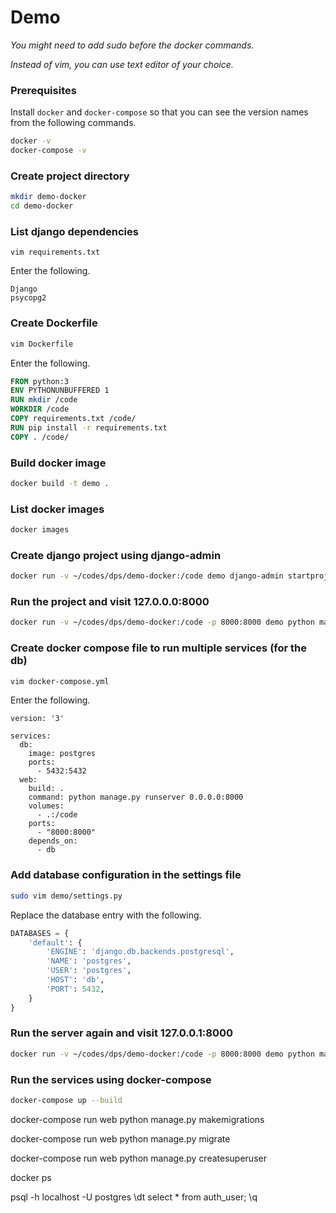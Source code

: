 # Demo

_You might need to add sudo before the docker commands._

_Instead of vim, you can use text editor of your choice._

### Prerequisites

Install `docker` and `docker-compose` so that you can see the version names from the following commands.

```bash
docker -v
docker-compose -v
```

### Create project directory

```bash
mkdir demo-docker
cd demo-docker
```

### List django dependencies

```
vim requirements.txt
```

Enter the following.

```
Django
psycopg2
```

### Create Dockerfile

```bash
vim Dockerfile
```

Enter the following.

```Dockerfile
FROM python:3
ENV PYTHONUNBUFFERED 1
RUN mkdir /code
WORKDIR /code
COPY requirements.txt /code/
RUN pip install -r requirements.txt
COPY . /code/
```

### Build docker image

```bash
docker build -t demo .
```

### List docker images

```bash
docker images
```

### Create django project using django-admin

```bash
docker run -v ~/codes/dps/demo-docker:/code demo django-admin startproject demo .
```

### Run the project and visit 127.0.0.0:8000

```bash
docker run -v ~/codes/dps/demo-docker:/code -p 8000:8000 demo python manage.py runserver 0.0.0.0:8000
```

### Create docker compose file to run multiple services (for the db)

```bash
vim docker-compose.yml
```

Enter the following.

```
version: '3'

services:
  db:
    image: postgres
    ports:
      - 5432:5432
  web:
    build: .
    command: python manage.py runserver 0.0.0.0:8000
    volumes:
      - .:/code
    ports:
      - "8000:8000"
    depends_on:
      - db
```

### Add database configuration in the settings file

```bash
sudo vim demo/settings.py
```

Replace the database entry with the following.

```python
DATABASES = {
    'default': {
        'ENGINE': 'django.db.backends.postgresql',
        'NAME': 'postgres',
        'USER': 'postgres',
        'HOST': 'db',
        'PORT': 5432,
    }
}
```

### Run the server again and visit 127.0.0.1:8000

```bash
docker run -v ~/codes/dps/demo-docker:/code -p 8000:8000 demo python manage.py runserver 0.0.0.0:8000
```

### Run the services using docker-compose

```bash
docker-compose up --build
```

docker-compose run web python manage.py makemigrations

docker-compose run web python manage.py migrate

docker-compose run web python manage.py createsuperuser

docker ps

psql -h localhost -U postgres
\dt
select * from auth_user;
\q

